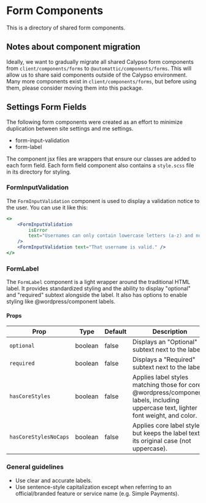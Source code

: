 # Form Components

This is a directory of shared form components.

## Notes about component migration

Ideally, we want to gradually migrate all shared Calypso form components from `client/components/forms` to `@automattic/components/forms`. This will allow us to share said components outside of the Calypso environment. Many more components exist in `client/components/forms`, but before using them, please consider moving them into this package.

## Settings Form Fields

The following form components were created as an effort to minimize duplication between site settings and me settings.

- form-input-validation
- form-label

The component jsx files are wrappers that ensure our classes are added to each form field. Each form field component also contains a `style.scss` file in its directory for styling.

### FormInputValidation

The `FormInputValidation` component is used to display a validation notice to the user. You can use it like this:

```jsx
<>
	<FormInputValidation
		isError
		text="Usernames can only contain lowercase letters (a-z) and numbers."
	/>
	<FormInputValidation text="That username is valid." />
</>
```

### FormLabel

The `FormLabel` component is a light wrapper around the traditional HTML label. It provides standardized styling and the ability to display "optional" and "required" subtext alongside the label. It also has options to enable styling like @wordpress/component labels.

#### Props

| Prop                  | Type    | Default | Description                                                                                                                          |
| --------------------- | ------- | ------- | ------------------------------------------------------------------------------------------------------------------------------------ |
| `optional`            | boolean | false   | Displays an "Optional" subtext next to the label.                                                                                    |
| `required`            | boolean | false   | Displays a "Required" subtext next to the label.                                                                                     |
| `hasCoreStyles`       | boolean | false   | Applies label styles matching those for core @wordpress/components labels, including uppercase text, lighter font weight, and color. |
| `hasCoreStylesNoCaps` | boolean | false   | Applies core label styles but keeps the label text in its original case (not uppercase).                                             |

### General guidelines

- Use clear and accurate labels.
- Use sentence-style capitalization except when referring to an official/branded feature or service name (e.g. Simple Payments).
